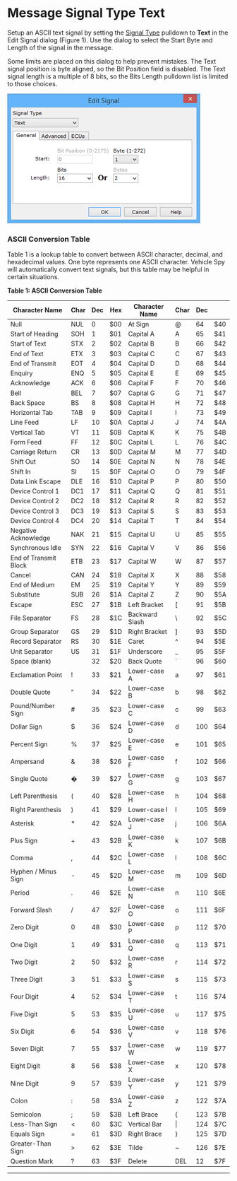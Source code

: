 # Message Signal Type Text

Setup an ASCII text signal by setting the [Signal Type](message-signal-type.md) pulldown to **Text** in the Edit Signal dialog (Figure 1). Use the dialog to select the Start Byte and Length of the signal in the message.

Some limits are placed on this dialog to help prevent mistakes. The Text signal position is byte aligned, so the Bit Position field is disabled. The Text signal length is a multiple of 8 bits, so the Bits Length pulldown list is limited to those choices.

![Figure 1: Use the Edit Signal dialog to set the location of a text signal in a message.](../../../../.gitbook/assets/spyindecodetext.gif)

### ASCII Conversion Table

Table 1 is a lookup table to convert between ASCII character, decimal, and hexadecimal values. One byte represents one ASCII character. Vehicle Spy will automatically convert text signals, but this table may be helpful in certain situations.

**Table 1: ASCII Conversion Table**

| Character Name        | Char | Dec | Hex | Character Name | Char | Dec |     |
| --------------------- | ---- | --- | --- | -------------- | ---- | --- | --- |
| Null                  | NUL  | 0   | $00 | At Sign        | @    | 64  | $40 |
| Start of Heading      | SOH  | 1   | $01 | Capital A      | A    | 65  | $41 |
| Start of Text         | STX  | 2   | $02 | Capital B      | B    | 66  | $42 |
| End of Text           | ETX  | 3   | $03 | Capital C      | C    | 67  | $43 |
| End of Transmit       | EOT  | 4   | $04 | Capital D      | D    | 68  | $44 |
| Enquiry               | ENQ  | 5   | $05 | Capital E      | E    | 69  | $45 |
| Acknowledge           | ACK  | 6   | $06 | Capital F      | F    | 70  | $46 |
| Bell                  | BEL  | 7   | $07 | Capital G      | G    | 71  | $47 |
| Back Space            | BS   | 8   | $08 | Capital H      | H    | 72  | $48 |
| Horizontal Tab        | TAB  | 9   | $09 | Capital I      | I    | 73  | $49 |
| Line Feed             | LF   | 10  | $0A | Capital J      | J    | 74  | $4A |
| Vertical Tab          | VT   | 11  | $0B | Capital K      | K    | 75  | $4B |
| Form Feed             | FF   | 12  | $0C | Capital L      | L    | 76  | $4C |
| Carriage Return       | CR   | 13  | $0D | Capital M      | M    | 77  | $4D |
| Shift Out             | SO   | 14  | $0E | Capital N      | N    | 78  | $4E |
| Shift In              | SI   | 15  | $0F | Capital O      | O    | 79  | $4F |
| Data Link Escape      | DLE  | 16  | $10 | Capital P      | P    | 80  | $50 |
| Device Control 1      | DC1  | 17  | $11 | Capital Q      | Q    | 81  | $51 |
| Device Control 2      | DC2  | 18  | $12 | Capital R      | R    | 82  | $52 |
| Device Control 3      | DC3  | 19  | $13 | Capital S      | S    | 83  | $53 |
| Device Control 4      | DC4  | 20  | $14 | Capital T      | T    | 84  | $54 |
| Negative Acknowledge  | NAK  | 21  | $15 | Capital U      | U    | 85  | $55 |
| Synchronous Idle      | SYN  | 22  | $16 | Capital V      | V    | 86  | $56 |
| End of Transmit Block | ETB  | 23  | $17 | Capital W      | W    | 87  | $57 |
| Cancel                | CAN  | 24  | $18 | Capital X      | X    | 88  | $58 |
| End of Medium         | EM   | 25  | $19 | Capital Y      | Y    | 89  | $59 |
| Substitute            | SUB  | 26  | $1A | Capital Z      | Z    | 90  | $5A |
| Escape                | ESC  | 27  | $1B | Left Bracket   | \[   | 91  | $5B |
| File Separator        | FS   | 28  | $1C | Backward Slash | \\   | 92  | $5C |
| Group Separator       | GS   | 29  | $1D | Right Bracket  | ]    | 93  | $5D |
| Record Separator      | RS   | 30  | $1E | Caret          | ^    | 94  | $5E |
| Unit Separator        | US   | 31  | $1F | Underscore     | \_   | 95  | $5F |
| Space (blank)         |      | 32  | $20 | Back Quote     | \`   | 96  | $60 |
| Exclamation Point     | !    | 33  | $21 | Lower-case A   | a    | 97  | $61 |
| Double Quote          | "    | 34  | $22 | Lower-case B   | b    | 98  | $62 |
| Pound/Number Sign     | #    | 35  | $23 | Lower-case C   | c    | 99  | $63 |
| Dollar Sign           | $    | 36  | $24 | Lower-case D   | d    | 100 | $64 |
| Percent Sign          | %    | 37  | $25 | Lower-case E   | e    | 101 | $65 |
| Ampersand             | &    | 38  | $26 | Lower-case F   | f    | 102 | $66 |
| Single Quote          | �    | 39  | $27 | Lower-case G   | g    | 103 | $67 |
| Left Parenthesis      | (    | 40  | $28 | Lower-case H   | h    | 104 | $68 |
| Right Parenthesis     | )    | 41  | $29 | Lower-case I   | I    | 105 | $69 |
| Asterisk              | \*   | 42  | $2A | Lower-case J   | j    | 106 | $6A |
| Plus Sign             | +    | 43  | $2B | Lower-case K   | k    | 107 | $6B |
| Comma                 | ,    | 44  | $2C | Lower-case L   | l    | 108 | $6C |
| Hyphen / Minus Sign   | -    | 45  | $2D | Lower-case M   | m    | 109 | $6D |
| Period                | .    | 46  | $2E | Lower-case N   | n    | 110 | $6E |
| Forward Slash         | /    | 47  | $2F | Lower-case O   | o    | 111 | $6F |
| Zero Digit            | 0    | 48  | $30 | Lower-case P   | p    | 112 | $70 |
| One Digit             | 1    | 49  | $31 | Lower-case Q   | q    | 113 | $71 |
| Two Digit             | 2    | 50  | $32 | Lower-case R   | r    | 114 | $72 |
| Three Digit           | 3    | 51  | $33 | Lower-case S   | s    | 115 | $73 |
| Four Digit            | 4    | 52  | $34 | Lower-case T   | t    | 116 | $74 |
| Five Digit            | 5    | 53  | $35 | Lower-case U   | u    | 117 | $75 |
| Six Digit             | 6    | 54  | $36 | Lower-case V   | v    | 118 | $76 |
| Seven Digit           | 7    | 55  | $37 | Lower-case W   | w    | 119 | $77 |
| Eight Digit           | 8    | 56  | $38 | Lower-case X   | x    | 120 | $78 |
| Nine Digit            | 9    | 57  | $39 | Lower-case Y   | y    | 121 | $79 |
| Colon                 | :    | 58  | $3A | Lower-case Z   | z    | 122 | $7A |
| Semicolon             | ;    | 59  | $3B | Left Brace     | {    | 123 | $7B |
| Less-Than Sign        | <    | 60  | $3C | Vertical Bar   | \|   | 124 | $7C |
| Equals Sign           | =    | 61  | $3D | Right Brace    | }    | 125 | $7D |
| Greater-Than Sign     | >    | 62  | $3E | Tilde          | \~   | 126 | $7E |
| Question Mark         | ?    | 63  | $3F | Delete         | DEL  | 12  | $7F |

***
